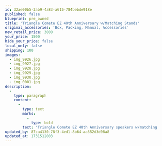 ```yaml
---
id: 32ae00b5-3ab9-4a83-a615-784bebde918e
published: false
blueprint: pre_owned
title: 'Triangle Comete EZ 40th Anniversary w/Matching Stands'
original_accessories: 'Box, Packing, Manual, Accessories'
new_retail_price: 3000
your_price: 1500
hide_your_price: false
local_only: false
shipping: 100
images:
  - img_9926.jpg
  - img_9927.jpg
  - img_9928.jpg
  - img_9929.jpg
  - img_9930.jpg
  - img_0001.jpg
description:
  -
    type: paragraph
    content:
      -
        type: text
        marks:
          -
            type: bold
        text: 'Triangle Comete EZ 40th Anniversary speakers w/matching stands in Rosewood finish. Speakers are in excellent physical and functional condition with original boxes and packing. Speakers and stands sell as new for $3,000.00'
updated_by: 87ca4130-78f3-4ed1-8b64-aa552d3d08a8
updated_at: 1731512003
---
```


